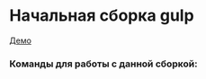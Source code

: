 # Начальная сборка gulp

[Демо](https://temawan2gecko.github.io/Gulp-start/)

### Команды для работы с данной сборкой:
